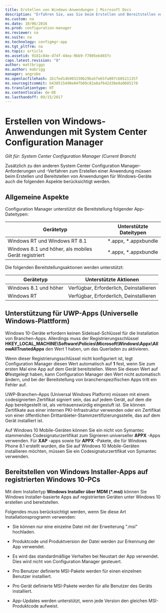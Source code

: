 ```yaml
---
title: Erstellen von Windows-Anwendungen | Microsoft Docs
description: "Erfahren Sie, was Sie beim Erstellen und Bereitstellen von Anwendungen für Windows-Geräte berücksichtigen müssen."
ms.custom: na
ms.date: 10/06/2016
ms.prod: configuration-manager
ms.reviewer: na
ms.suite: na
ms.technology: configmgr-app
ms.tgt_pltfrm: na
ms.topic: article
ms.assetid: 9181c84e-d74f-44ea-9bb9-f7805eb465fc
caps.latest.revision: "8"
author: mattbriggs
ms.author: mabrigg
manager: angrobe
ms.openlocfilehash: 2b1fed14b903150b29ba5fe65fa007c60521135f
ms.sourcegitcommit: b438515490e04fb09c82a8af642d38e9a0605178
ms.translationtype: HT
ms.contentlocale: de-DE
ms.lasthandoff: 09/15/2017
---
```

# <a name="create-windows-applications-with-system-center-configuration-manager"></a>Erstellen von Windows-Anwendungen mit System Center Configuration Manager

*Gilt für: System Center Configuration Manager (Current Branch)*

Zusätzlich zu den anderen System Center Configuration Manager-Anforderungen und -Verfahren zum Erstellen einer Anwendung müssen beim Erstellen und Bereitstellen von Anwendungen für Windows-Geräte auch die folgenden Aspekte berücksichtigt werden.  

## <a name="general-considerations"></a>Allgemeine Aspekte  
 Configuration Manager unterstützt die Bereitstellung folgender App-Dateitypen:  

|Gerätetyp|Unterstützte Dateitypen|  
|-----------------|---------------------|  
|Windows RT und Windows RT 8.1|*.appx, \*.appxbundle|  
|Windows 8.1 und höher, als mobiles Gerät registriert|*.appx, \*.appxbundle|  

 Die folgenden Bereitstellungsaktionen werden unterstützt:  

|Gerätetyp|Unterstützte Aktionen|  
|-----------------|-----------------------|  
|Windows 8.1 und höher|Verfügbar, Erforderlich, Deinstallieren|  
|Windows RT|Verfügbar, Erforderlich, Deinstallieren|  

## <a name="support-for-universal-windows-platform-uwp-apps"></a>Unterstützung für UWP-Apps (Universelle Windows-Plattform)  
 Windows 10-Geräte erfordern keinen Sideload-Schlüssel für die Installation von Branchen-Apps. Allerdings muss der Registrierungsschlüssel **HKEY_LOCAL_MACHINE\Software\Policies\Microsoft\Windows\Appx\AllowAllTrustedApps** den Wert 1 haben, um das Querladen zu aktivieren.  

 Wenn dieser Registrierungsschlüssel nicht konfiguriert ist, legt Configuration Manager diesen Wert automatisch auf **1** fest, wenn Sie zum ersten Mal eine App auf dem Gerät bereitstellen. Wenn Sie diesen Wert auf **0**festgelegt haben, kann Configuration Manager den Wert nicht automatisch ändern, und bei der Bereitstellung von branchenspezifischen Apps tritt ein Fehler auf.  

 UWP-Branchen-Apps (Universal Windows Platform) müssen mit einem codesignierten Zertifikat signiert sein, das auf jedem Gerät, auf dem die App bereitgestellt ist, als vertrauenswürdig eingestuft ist. Sie können Zertifikate aus einer internen PKI-Infrastruktur verwenden oder ein Zertifikat von einer öffentlichen Drittanbieter-Stammzertifizierungsstelle, das auf dem Gerät installiert ist.  

 Auf Windows 10 Mobile-Geräten können Sie ein nicht von Symantec stammendes Codesignaturzertifikat zum Signieren universeller **APPX** -Apps verwenden. Für **XAP** -apps sowie für **APPX** -Pakete, die für Windows Phone 8.1 erstellt wurden, die Sie auf Windows 10 Mobile-Geräten installieren möchten, müssen Sie ein Codesignaturzertifikat von Symantec verwenden.  

## <a name="deploy-windows-installer-apps-to-enrolled-windows-10-pcs"></a>Bereitstellen von Windows Installer-Apps auf registrierten Windows 10-PCs  
 Mit dem Installertyp **Windows Installer über MDM (\*.msi)** können Sie Windows Installer-basierte Apps auf registrierten Geräten unter Windows 10 erstellen und bereitstellen.  

 Folgendes muss berücksichtigt werden, wenn Sie diese Art Installationsprogramm verwenden:  

-   Sie können nur eine einzelne Datei mit der Erweiterung ".msi" hochladen.  

-   Produktcode und Produktversion der Datei werden zur Erkennung der App verwendet.  

-   Es wird das standardmäßige Verhalten bei Neustart der App verwendet. Dies wird nicht von Configuration Manager gesteuert.  

-   Pro Benutzer definierte MSI-Pakete werden für einen einzelnen Benutzer installiert.  

-   Pro Gerät definierte MSI-Pakete werden für alle Benutzer des Geräts installiert.  

-   App-Updates werden unterstützt, wenn jede Version den gleichen MSI-Produktcode aufweist.  
